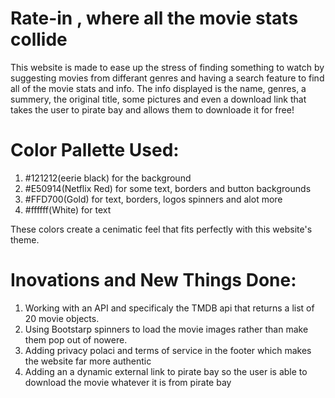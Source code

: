 # Rate-in , where all the movie stats collide
 This website is made to ease up the stress of finding something to watch by suggesting movies from differant genres and having a search feature to find all of the movie stats and info. The info displayed is the name, genres, a summery, the original title, some pictures and even a download link that takes the user to pirate bay and allows them to downloade it for free!


# Color Pallette Used:
 
 1. #121212(eerie black) for the background
 2. #E50914(Netflix Red) for some text, borders and button backgrounds
 3. #FFD700(Gold) for text, borders, logos spinners and alot more
 4. #ffffff(White) for text

 These colors create a cenimatic feel that fits perfectly with this website's theme.



# Inovations and New Things Done:

 1. Working with an API and specificaly the TMDB api that returns a list of 20 movie objects.
 2. Using Bootstarp spinners to load the movie images rather than make them pop out of nowere.
 3. Adding privacy polaci and terms of service in the footer which makes the website far more authentic
 4. Adding an a dynamic external link to pirate bay so the user is able to download the movie whatever it is from pirate bay 